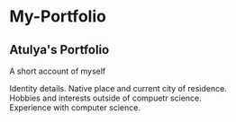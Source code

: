 # My-Portfolio
## Atulya's Portfolio
A short account of myself 

Identity details. Native place and current city of residence. <br /> 
Hobbies and interests outside of compuetr science. <br />
Experience with computer science. <br />

